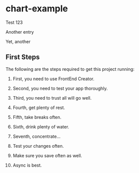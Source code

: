 # chart-example

Test 123

Another entry

Yet, another

## First Steps
The following are the steps required to get this project running:

1. First, you need to use FrontEnd Creator.

2. Second, you need to test your app thoroughly.

3. Third, you need to trust all will go well.

4. Fourth, get plenty of rest.

5. Fifth, take breaks often.

6. Sixth, drink plenty of water.

7. Seventh, concentrate...

8. Test your changes often.

9. Make sure you save often as well.

10. Async is best.